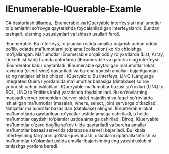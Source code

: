 # IEnumerable-IQuerable-Examle

C# dasturlash tillarida, IEnumerable va IQueryable interfeyslari ma'lumotlar to'plamlarini so'rovga qaytarishda foydalaniladigan interfeyslardir. Bundan tashqari, ularning xususiyatlari va ishlash usullari farqli.

IEnumerable: Bu interfeys, to'plamlar ustida amallar bajarish uchun oddiy bo'lib, odatda ma'lumotlarni to'plama (collection) ko'rib chiqishga mo'ljallangan. Ma'lumotlar IEnumerable orqali oddiy ro'yxatlarda (List, Array, LinkedList kabi) hamda qatorlarda (IEnumerable<T> va qatorlarning interfeysi IEnumerator<T> kabi) qaytariladi. IEnumerable qaytarilgan malumotlar lokal ravishda (client-side) qaytariladi va barcha qaytish amallari bajarilgandan so'ng natijalar ishlab chiqadi.
IQueryable: Bu interfeys, LINQ (Language Integrated Query) yordamida ma'lumotlar bazasiga (database) so'rov yuborish uchun ishlatiladi. IQueryable ma'lumotlar bazasi so'rovlari (LINQ to SQL, LINQ to Entities kabi) yaratishda foydalaniladi. Bu so'rovlarning maqsadi server tomonidan (server-side) bajarilishi va faqat so'rovlarda ishlatilgan ma'lumotlar (masalan, where, select, join) serverga o'tkaziladi. Natijatlar ma'lumotlar bazasidan (database) olingan.
IEnumerable lokal ma'lumotlarda qaytarilgan ro'yxatlar ustida amalga oshiriladi, u holda ma'lumotlar qaytishi to'plamlar ustida amalga oshiriladi. Biroq, IQueryable ma'lumotlar o'zaro bog'liq so'rov tilida qaytariladi va barcha amallar ma'lumotlar bazasi serverida (database server) bajariladi. Bu ikkala interfeysning farqlarini qo'llab-quvvatlash, uslublarni optimallashtirish va ma'lumotlar to'plamlari ustida amallar bajarishning eng yaxshi uslubini tanlashga yordam beradi.
